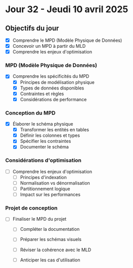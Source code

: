 # Jour 32 - Jeudi 10 avril 2025

## Objectifs du jour
- [X] Comprendre le MPD (Modèle Physique de Données)
- [X] Concevoir un MPD à partir du MLD
- [X] Comprendre les enjeux d'optimisation

### MPD (Modèle Physique de Données)
- [X] Comprendre les spécificités du MPD
  - [X] Principes de modélisation physique
  - [X] Types de données disponibles
  - [X] Contraintes et règles
  - [X] Considérations de performance

### Conception du MPD
- [X] Élaborer le schéma physique
  - [X] Transformer les entités en tables
  - [X] Définir les colonnes et types
  - [X] Spécifier les contraintes
  - [X] Documenter le schéma

### Considérations d'optimisation
- [ ] Comprendre les enjeux d'optimisation
  - [ ] Principes d'indexation
  - [ ] Normalisation vs dénormalisation
  - [ ] Partitionnement logique
  - [ ] Impact sur les performances

### Projet de conception
- [ ] Finaliser le MPD du projet
  - [ ] Compléter la documentation
  - [ ] Préparer les schémas visuels
  - [ ] Réviser la cohérence avec le MLD
  - [ ] Anticiper les cas d'utilisation

